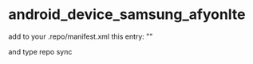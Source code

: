 # android_device_samsung_afyonlte

add to your .repo/manifest.xml this entry:
"<project path="device/samsung/afyonlte" name="midoriiro/android_device_samsung_afyonlte" />"

and type repo sync
